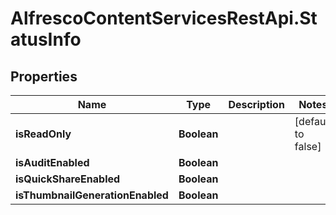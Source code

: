 # AlfrescoContentServicesRestApi.StatusInfo

## Properties
Name | Type | Description | Notes
------------ | ------------- | ------------- | -------------
**isReadOnly** | **Boolean** |  | [default to false]
**isAuditEnabled** | **Boolean** |  | 
**isQuickShareEnabled** | **Boolean** |  | 
**isThumbnailGenerationEnabled** | **Boolean** |  | 


